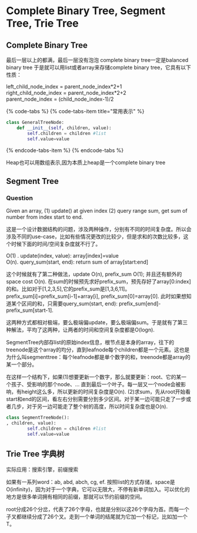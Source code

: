 # Complete Binary Tree, Segment Tree, Trie Tree

## Complete Binary Tree

最后一层以上的都满，最后一层没有泡泡 complete binary tree一定是balanced binary tree 于是就可以用list或者array来存储complete binary tree，它具有以下性质：

left\_child\_node\_index = parent\_node\_index\*2+1  
right\_child\_node\_index = parent\_node\_index\*2+2  
parent\_node\_index = \(child\_node\_index-1\)/2

{% code-tabs %}
{% code-tabs-item title="常用表示" %}
```python
class GeneralTreeNode:
    def __init__(self, children, value):
        self.children = children #list
        self.value=value
```
{% endcode-tabs-item %}
{% endcode-tabs %}

Heap也可以用数组表示,因为本质上heap是一个complete binary tree

## Segment Tree

### Question

Given an array, \(1\) update\(\) at given index \(2\) query range sum, get sum of number from index start to end.

这是一个设计数据结构的问题，涉及两种操作，分别有不同的时间复杂度。所以会涉及不同的use-case，比如有些情况更改的比较少，但是求和的次数比较多，这个时候下面的时间/空间复杂度就不行了。

O\(1\) .    update\(index, value\): array\[index\]=value  
O\(n\).     query\_sum\(start, end\): return sum of array\[start:end\]

这个时候就有了第二种做法，update O\(n\), prefix\_sum O\(1\); 并且还有额外的space cost O\(n\). 在sum的时候预先求好prefix\_sum，预先存好了array\[0:index\]的和。比如对于\[1,2,3,5\],它的prefix\_sum是\[1,3,6,11\]。prefix\_sum\[i\]=prefix\_sum\[i-1\]+array\[i\], prefix\_sum\[0\]=array\[0\]. 此时如果想知道某个区间的和，只需要query\_sum\(start, end\): prefix\_sum\[end\]-prefix\_sum\[start-1\]. 

这两种方式都相对极端，要么极端偏update，要么极端偏sum。于是就有了第三种解法，平均了这两种，让两者的时间和空间复杂度都是O\(logn\). 

SegmentTree内部存list的原始index信息，根节点是本身的array，往下的treenode是这个array的均分，直到leafnode每个children都是一个元素。这也是为什么叫segmenttree：每个leafnode都是单个数字的和，treenode都是array的某一个部分。

在这样一个结构下，如果\(1\)想要更新一个数字，那么就要更新：root、它的某一个孩子、受影响的那个node、... 直到最后一个叶子。每一层又一个node会被影响，有height这么多，所以更新的时间复杂度是O\(n\). \(2\)求sum，先从root开始看start和end的区间，看左右分别需要分到多少区间。对于某一边可能只走了一步或者几步，对于另一边可能走了整个树的高度，所以时间复杂度也是O\(n\). 

```python
class SegmentTreeNode():
, children, value):
        self.children = children #list
        self.value=value
```

## Trie Tree 字典树

实际应用：搜索引擎，前缀搜索

如果有一系列word：ab, abd, abch, cg, ef. 按照list的方式存储，space是O\(infinity\)，因为对于一个字典，它可以无限大，不停有新单词加入。可以优化的地方是很多单词拥有相同的前缀，那就可以节约前缀的空间。

root分成26个分岔，代表了26个字母，也就是分别以这26个字母为首。而每一个子叉都继续分成了26个叉。走到一个单词的结尾就为它加一个标记，比如加一个T。



